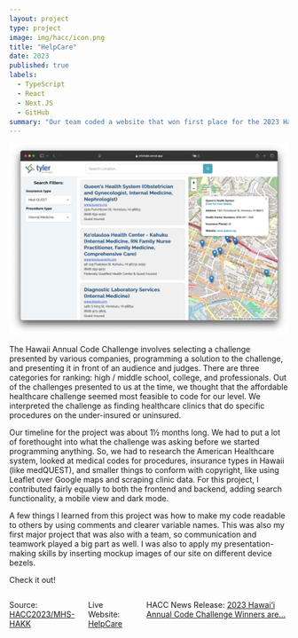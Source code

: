 ```yaml
---
layout: project
type: project
image: img/hacc/icon.png
title: "HelpCare"
date: 2023
published: true
labels:
  - TypeScript
  - React
  - Next.JS
  - GitHub
summary: "Our team coded a website that won first place for the 2023 Hawaii Annual Code Challenge."
---
```


<img class="img-fluid" src="../img/hacc/site.png">

The Hawaii Annual Code Challenge involves selecting a challenge presented by various companies, programming a solution to the challenge, and presenting it in front of an audience and judges. There are three categories for ranking: high / middle school, college, and professionals. Out of the challenges presented to us at the time, we thought that the affordable healthcare challenge seemed most feasible to code for our level. We interpreted the challenge as finding healthcare clinics that do specific procedures on the under-insured or uninsured.

Our timeline for the project was about 1½ months long. We had to put a lot of forethought into what the challenge was asking before we started programming anything. So, we had to research the American Healthcare system, looked at medical codes for procedures, insurance types in Hawaii (like medQUEST), and smaller things to conform with copyright, like using Leaflet over Google maps and scraping clinic data. For this project, I contributed fairly equally to both the frontend and backend, adding search functionality, a mobile view and dark mode. 

A few things I learned from this project was how to make my code readable to others by using comments and clearer variable names. This was also my first major project that was also with a team, so communication and teamwork played a big part as well. I was also to apply my presentation-making skills by inserting mockup images of our site on different device bezels.

Check it out!
<div style="display: flex; gap: 0 1.5rem;">
  <p>Source: <a href="https://github.com/HACC2023/MHS-HAKK">HACC2023/MHS-HAKK</a></p>
  <p>Live Website: <a href="https://mhshakk.vercel.app">HelpCare</a></p>
  <p>HACC News Release: <a href="https://hacc.hawaii.gov/news-releases/2023-hawaii-annual-code-challenge-winners-are/">2023 Hawai‘i Annual Code Challenge Winners are…</a></p>
</div>